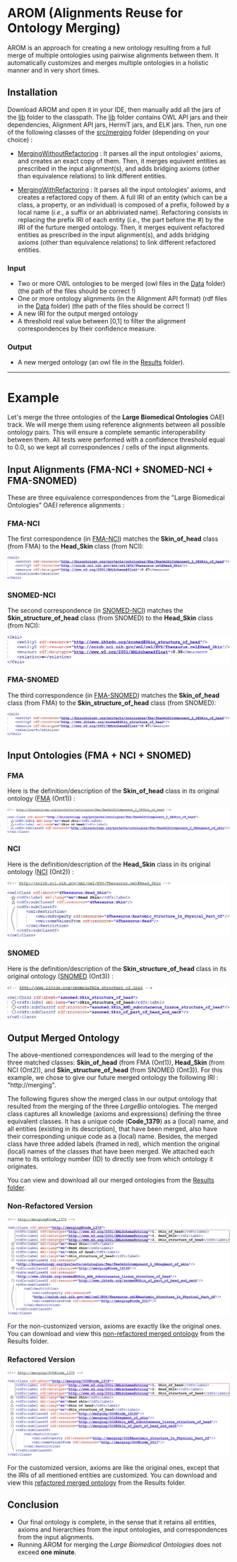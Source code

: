 # **AROM** (**A**lignments **R**euse for **O**ntology **M**erging)
AROM is an approach for creating a new ontology resulting from a full merge of multiple ontologies using pairwise alignments between them. It automatically customizes and merges multiple ontologies in a holistic manner and in very short times.



## Installation

Download AROM and open it in your IDE, then manually add all the jars of the [lib](https://github.com/inesosman/AROM/tree/master/lib) folder to the classpath. The [lib](https://github.com/inesosman/AROM/tree/master/lib) folder contains OWL API jars and their dependencies, Alignment API jars, HermiT jars, and ELK jars. Then, run one of the following classes of the [src/merging](https://github.com/inesosman/AROM/tree/master/src/merging) folder (depending on your choice) :

* [MergingWithoutRefactoring](https://github.com/inesosman/AROM/blob/master/src/merging/MergingWithoutRefactoring.java) : It parses all the input ontologies' axioms, and creates an exact copy of them. Then, it merges equivent entities as prescribed in the input alignment(s), and adds bridging axioms (other than equivalence relations) to link different entities.

* [MergingWithRefactoring](https://github.com/inesosman/AROM/blob/master/src/merging/MergingWithRefactoring.java) : It parses all the input ontologies' axioms, and creates a refactored copy of them. A full IRI of an entity (which can be a class, a property, or an individual) is composed of a prefix, followed by a local name (*i.e.*, a suffix or an abbriviated name). Refactoring consists in replacing the prefix IRI of each entity (*i.e.*, the part before the #) by the IRI of the furture merged ontology. Then, it merges equivent refactored entities as prescribed in the input alignment(s), and adds bridging axioms (other than equivalence relations) to link different refactored entities.

### Input

* Two or more OWL ontologies to be merged (owl files in the [Data](https://github.com/inesosman/AROM/tree/master/Data) folder) (the path of the files should be correct !)
* One or more ontology alignments (in the Alignment API format) (rdf files in the [Data](https://github.com/inesosman/AROM/tree/master/Data) folder) (the path of the files should be correct !)
* A new IRI for the output merged ontology
* A threshold real value between [0,1] to filter the alignment correspondences by their confidence measure.

### Output

* A new merged ontology (an owl file in the [Results](https://github.com/inesosman/AROM/tree/master/Results) folder).


---


# Example

Let's merge the three ontologies of the **Large Biomedical Ontologies** OAEI track. We will merge them using reference alignments between all possible ontology pairs. This will ensure a complete semantic interoperability between them. All tests were performed with a confidence threshold equal to 0.0, so we kept all correspondences / cells of the input alignments.


## Input Alignments (FMA-NCI + SNOMED-NCI + FMA-SNOMED)

These are three equivalence correspondences from the "Large Biomedical Ontologies" OAEI reference alignments :

### FMA-NCI

The first correspondence (in [FMA-NCI](https://github.com/inesosman/AROM/blob/master/Data/FMA2NCI.rdf)) matches the __Skin_of_head__ class (from FMA) to the __Head_Skin__ class (from NCI):

![FMA-NCI alignment](https://github.com/inesosman/AROM/blob/master/Figures/FMA-NCI.png)

### SNOMED-NCI

The second correspondence (in [SNOMED-NCI](https://github.com/inesosman/AROM/blob/master/Data/SNOMED2NCI.rdf)) matches the __Skin_structure_of_head__ class (from SNOMED) to the __Head_Skin__ class (from NCI):

![SNOMED-NCI alignment](https://github.com/inesosman/AROM/blob/master/Figures/SNOMED-NCI.png)

### FMA-SNOMED

The third correspondence (in [FMA-SNOMED](https://github.com/inesosman/AROM/blob/master/Data/FMA2SNOMED.rdf)) matches the __Skin_of_head__ class (from FMA) to the __Skin_structure_of_head__ class (from SNOMED):

![FMA-SNOMED alignment](https://github.com/inesosman/AROM/blob/master/Figures/FMA-SNOMED.png)



## Input Ontologies (FMA + NCI + SNOMED)

### FMA

Here is the definition/description of the __Skin_of_head__ class in its original ontology ([FMA](https://github.com/inesosman/AROM/blob/master/Data/FMA.owl) (Ont1)) :

![Skin_of_head](https://github.com/inesosman/AROM/blob/master/Figures/FMA_Class.png)

### NCI

Here is the definition/description of the __Head_Skin__ class in its original ontology ([NCI](https://github.com/inesosman/AROM/blob/master/Data/NCI.owl) (Ont2)) :

![Head_Skin](https://github.com/inesosman/AROM/blob/master/Figures/NCI_Class.png)

### SNOMED
Here is the definition/description of the __Skin_structure_of_head__ class in its original ontology ([SNOMED](https://github.com/inesosman/AROM/blob/master/Data/SNOMED3.owl) (Ont3)) :

![Skin_structure_of_head](https://github.com/inesosman/AROM/blob/master/Figures/SNOMED_Class.png)


## Output Merged Ontology

The above-mentioned correspondences will lead to the merging of the three matched classes: __Skin_of_head__ (from FMA (Ont1)), __Head_Skin__ (from NCI (Ont2)), and __Skin_structure_of_head__ (from SNOMED (Ont3)). For this example, we chose to give our future merged ontology the following IRI : "http://merging". 


The following figures show the merged class in our output ontology that resulted from the merging of the three _LargeBio_ ontologies. The merged class captures all knowledge (axioms and expressions) defining the three equivalent classes. It has a unique code (__Code\_1379__) as a (local) name, and all entities (existing in its description), that have been merged, also have their corresponding unique code as a (local) name. Besides, the merged class have three added labels (framed in red), which mention the original (local) names of the classes that have been merged. We attached each name to its ontology number (ID) to directly see from which ontology it originates.

You can view and download all our merged ontologies from the [Results folder](https://github.com/inesosman/AROM/tree/master/Results).


### Non-Refactored Version

![MergedClass](https://github.com/inesosman/AROM/blob/master/Figures/MergedClass.png)

For the non-customized version, axioms are exactly like the original ones.
You can download and view this [non-refactored merged ontology](https://github.com/inesosman/AROM/blob/master/Results/Merge_LargeBio.owl) from the Results folder.

### Refactored Version

![RefactoredMergedClass](https://github.com/inesosman/AROM/blob/master/Figures/RefactoredMergedClass.png)

For the customized version, axioms are like the original ones, except that the IRIs of all mentioned entities are customized.
You can download and view this [refactored merged ontology](https://github.com/inesosman/AROM/blob/master/Results/Merge_LargeBio_Refactored.owl) from the Results folder.

## Conclusion

* Our final ontology is complete, in the sense that it retains all entities, axioms and hierarchies from the input ontologies, and correspondences from the input alignments.
* Running AROM for merging the *Large Biomedical Ontologies* does not exceed **one minute**.

